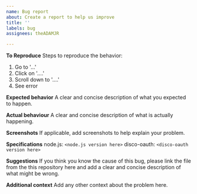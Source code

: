 ```yaml
---
name: Bug report
about: Create a report to help us improve
title: ''
labels: bug
assignees: theADAMJR

---
```


**To Reproduce**
Steps to reproduce the behavior:
1. Go to '...'
2. Click on '....'
3. Scroll down to '....'
4. See error

**Expected behavior**
A clear and concise description of what you expected to happen.

**Actual behaviour**
A clear and concise description of what is actually happening.

**Screenshots**
If applicable, add screenshots to help explain your problem.

**Specifications**
node.js: `<node.js version here>`
disco-oauth: `<disco-oauth version here>`

**Suggestions**
If you think you know the cause of this bug, please link the file from the this repository here and add a clear and concise description of what might be wrong.

**Additional context**
Add any other context about the problem here.
